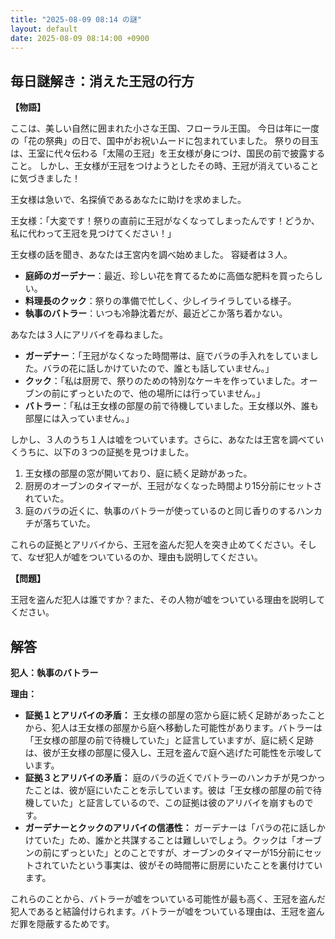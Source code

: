 ```yaml
---
title: "2025-08-09 08:14 の謎"
layout: default
date: 2025-08-09 08:14:00 +0900
---
```

## 毎日謎解き：消えた王冠の行方

**【物語】**

ここは、美しい自然に囲まれた小さな王国、フローラル王国。
今日は年に一度の「花の祭典」の日で、国中がお祝いムードに包まれていました。
祭りの目玉は、王室に代々伝わる「太陽の王冠」を王女様が身につけ、国民の前で披露すること。
しかし、王女様が王冠をつけようとしたその時、王冠が消えていることに気づきました！

王女様は急いで、名探偵であるあなたに助けを求めました。

王女様：「大変です！祭りの直前に王冠がなくなってしまったんです！どうか、私に代わって王冠を見つけてください！」

王女様の話を聞き、あなたは王宮内を調べ始めました。
容疑者は３人。

*   **庭師のガーデナー**：最近、珍しい花を育てるために高価な肥料を買ったらしい。
*   **料理長のクック**：祭りの準備で忙しく、少しイライラしている様子。
*   **執事のバトラー**：いつも冷静沈着だが、最近どこか落ち着かない。

あなたは３人にアリバイを尋ねました。

*   **ガーデナー**：「王冠がなくなった時間帯は、庭でバラの手入れをしていました。バラの花に話しかけていたので、誰とも話していません。」
*   **クック**：「私は厨房で、祭りのための特別なケーキを作っていました。オーブンの前にずっといたので、他の場所には行っていません。」
*   **バトラー**：「私は王女様の部屋の前で待機していました。王女様以外、誰も部屋には入っていません。」

しかし、３人のうち１人は嘘をついています。さらに、あなたは王宮を調べていくうちに、以下の３つの証拠を見つけました。

1.  王女様の部屋の窓が開いており、庭に続く足跡があった。
2.  厨房のオーブンのタイマーが、王冠がなくなった時間より15分前にセットされていた。
3.  庭のバラの近くに、執事のバトラーが使っているのと同じ香りのするハンカチが落ちていた。

これらの証拠とアリバイから、王冠を盗んだ犯人を突き止めてください。そして、なぜ犯人が嘘をついているのか、理由も説明してください。

**【問題】**

王冠を盗んだ犯人は誰ですか？また、その人物が嘘をついている理由を説明してください。

## 解答

**犯人：執事のバトラー**

**理由：**

*   **証拠１とアリバイの矛盾：** 王女様の部屋の窓から庭に続く足跡があったことから、犯人は王女様の部屋から庭へ移動した可能性があります。バトラーは「王女様の部屋の前で待機していた」と証言していますが、庭に続く足跡は、彼が王女様の部屋に侵入し、王冠を盗んで庭へ逃げた可能性を示唆しています。
*   **証拠３とアリバイの矛盾：** 庭のバラの近くでバトラーのハンカチが見つかったことは、彼が庭にいたことを示しています。彼は「王女様の部屋の前で待機していた」と証言しているので、この証拠は彼のアリバイを崩すものです。
*   **ガーデナーとクックのアリバイの信憑性：** ガーデナーは「バラの花に話しかけていた」ため、誰かと共謀することは難しいでしょう。クックは「オーブンの前にずっといた」とのことですが、オーブンのタイマーが15分前にセットされていたという事実は、彼がその時間帯に厨房にいたことを裏付けています。

これらのことから、バトラーが嘘をついている可能性が最も高く、王冠を盗んだ犯人であると結論付けられます。バトラーが嘘をついている理由は、王冠を盗んだ罪を隠蔽するためです。
